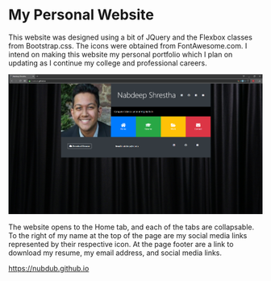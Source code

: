 # My Personal Website

This website was designed using a bit of JQuery and the Flexbox classes from Bootstrap.css. The icons were obtained from FontAwesome.com. I intend on making this website my personal portfolio which I plan on updating as I continue my college and professional careers.


![Alt website preview](img/screenshot.PNG)

The website opens to the Home tab, and each of the tabs are collapsable. To the right of my name at the top of the page are my social media links represented by their respective icon. At the page footer are a link to download my resume, my email address, and social media links.

https://nubdub.github.io
